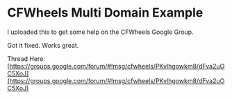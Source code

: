 # CFWheels Multi Domain Example

I uploaded this to get some help on the CFWheels Google Group. 

Got it fixed. Works great.

Thread Here: [https://groups.google.com/forum/#!msg/cfwheels/PKvlhgowkm8/dFva2uOC5XoJ](https://groups.google.com/forum/#!msg/cfwheels/PKvlhgowkm8/dFva2uOC5XoJ)
